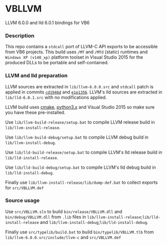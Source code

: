 # VBLLVM
LLVM 6.0.0 and lld 6.0.1 bindings for VB6

### Description

This repo contains a `stdcall` port of LLVM-C API exports to be accessible from VB6 projects. This build uses `/MT` and `/MTd` (static) runtimes and `Windows XP (v140_xp)` platform toolset in Visual Studio 2015 for the produced DLLs to be portable and self-contained.

### LLVM and lld preparation

LLVM sources are extracted in `lib/llvm-6.0.0.src` and `stdcall` patch is applied in commits [`cd1946d`](https://github.com/wqweto/VBLLVM/commit/cd1946dfd8e83cc7ddc7e84d277cffd01f716712) and [`e1e1356`](https://github.com/wqweto/VBLLVM/commit/e1e1356a6ac7592398937ac000fdde7e5a7d8670). LLVM's lld sources are extracted in `lib/lld-6.0.1.src` with no modifications applied.

LLVM build uses [cmake](https://cmake.org/download/), [python3.x](https://www.python.org/downloads/) and Visual Studio 2015 so make sure you have these pre-installed.

Use `lib/llvm-build-release/setup.bat` to compile LLVM release build in `lib/llvm-install-release`.

Use `lib/llvm-build-debug/setup.bat` to compile LLVM debug build in `lib/llvm-install-debug`.

Use `lib/lld-build-release/setup.bat` to compile LLVM's lld release build in `lib/lld-install-release`.

Use `lib/lld-build-debug/setup.bat` to compile LLVM's lld debug build in `lib/lld-install-debug`.

Finally use `lib/llvm-install-release/lib/dump-def.bat` to collect exports for `src/VBLLVM.def`

### Source usage

Use `src/VBLLVM.sln` to build `bin/release/VBLLVM.dll` and `bin/debug/VBLLVM.dll` from `.lib` files in `lib/llvm-install-release`;`lib/lld-install-release` and `lib/llvm-install-debug`;`lib/lld-install-debug`.

Finally use `src/typelib/build.bat` to build `bin/typelib/VBLLVM.tlb` from `lib/llvm-6.0.0.src/include/llvm-c` and `src/VBLLVM.def`
